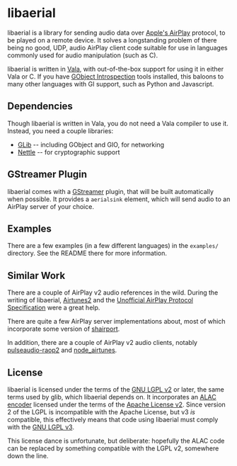libaerial
=========

libaerial is a library for sending audio data over
[Apple's AirPlay][ap] protocol, to be played on a remote device. It
solves a longstanding problem of there being no good, UDP, audio
AirPlay client code suitable for use in languages commonly used for
audio manipulation (such as C).

 [ap]: http://en.wikipedia.org/wiki/AirPlay

libaerial is written in [Vala][], with out-of-the-box support for
using it in either Vala or C. If you have [GObject Introspection][GI]
tools installed, this baloons to many other languages with GI support,
such as Python and Javascript.

 [Vala]: https://wiki.gnome.org/Vala
 [GI]: https://wiki.gnome.org/GObjectIntrospection

Dependencies
------------

Though libaerial is written in Vala, you do not need a Vala compiler
to use it. Instead, you need a couple libraries:

 * [GLib][] -- including GObject and GIO, for networking
 * [Nettle][] -- for cryptographic support
 
 [glib]: https://developer.gnome.org/glib/stable/
 [Nettle]: http://www.lysator.liu.se/~nisse/nettle/

GStreamer Plugin
----------------

libaerial comes with a [GStreamer][] plugin, that will be built
automatically when possible. It provides a `aerialsink` element, which
will send audio to an AirPlay server of your choice.

 [GStreamer]: http://gstreamer.freedesktop.org/
 
Examples
--------

There are a few examples (in a few different languages) in the
`examples/` directory. See the README there for more information.

Similar Work
------------

There are a couple of AirPlay v2 audio references in the wild. During
the writing of libaerial, [Airtunes2][] and the
[Unofficial AirPlay Protocol Specification][spec] were a great help.

 [Airtunes2]: http://git.zx2c4.com/Airtunes2/about/
 [spec]: http://nto.github.io/AirPlay.html
 
There are quite a few AirPlay server implementations about, most of
which incorporate some version of [shairport][].

 [shairport]: https://github.com/abrasive/shairport

In addition, there are a couple of AirPlay v2 audio clients, notably
[pulseaudio-raop2][pa] and [node_airtunes][nodeat].

 [pa]: http://git.zx2c4.com/pulseaudio-raop2/
 [nodeat]: https://github.com/radioline/node_airtunes

License
-------

libaerial is licensed under the terms of the [GNU LGPL v2][LGPL2] or
later, the same terms used by glib, which libaerial depends on. It
incorporates an [ALAC encoder][alac] licensed under the terms of the
[Apache License v2][apache]. Since version 2 of the LGPL is
incompatible with the Apache License, but v3 *is* compatible, this
effectively means that code using libaerial must comply with the
[GNU LGPL v3][LGPL3].

 [LGPL2]: http://www.gnu.org/licenses/old-licenses/lgpl-2.0.html
 [alac]: http://alac.macosforge.org/
 [apache]: http://www.apache.org/licenses/LICENSE-2.0
 [LGPL3]: http://www.gnu.org/licenses/old-licenses/lgpl-2.0.html

This license dance is unfortunate, but deliberate: hopefully the ALAC
code can be replaced by something compatible with the LGPL v2,
somewhere down the line.
